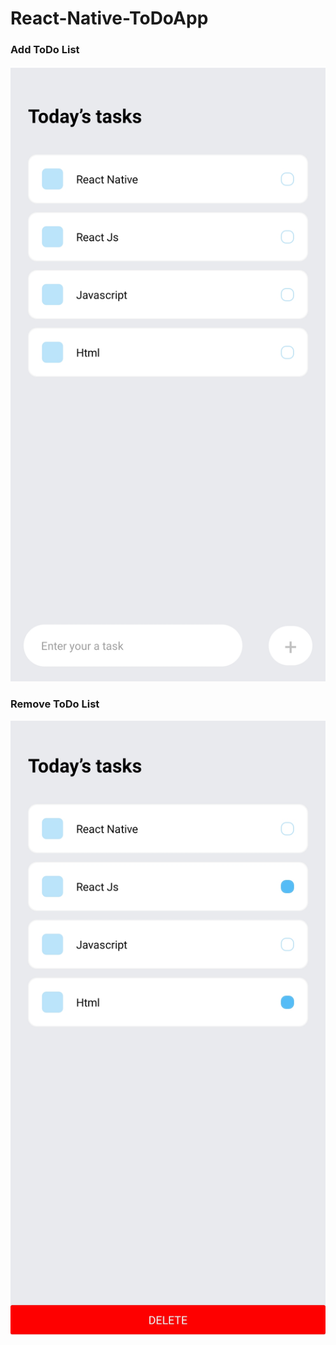 # React-Native-ToDoApp
### Add ToDo List
<img src="./addlist.jpeg" />

### Remove ToDo List
<img src="./deleteList.jpeg" />

